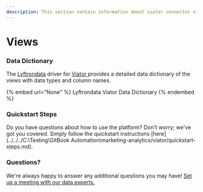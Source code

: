 ```yaml
---
description: This section contain information about viator connector views information
---
```


# Views

### Data Dictionary

The [Lyftrondata](https://www.lyftrondata.com/) driver for [Viator](None/)[ ](https://www.lyftrondata.com/integration/viator/)provides a detailed data dictionary of the views with data types and column names.

{% embed url="None" %}
Lyftrondata Viator Data Dictionary
{% endembed %}

### Quickstart Steps

Do you have questions about how to use the platform? Don't worry; we've got you covered. Simply follow the quickstart instructions [here](../../../C:\Testing\GitBook Automation\marketing-analytics/viator/quickstart-steps.md).

### Questions? <a href="#questions" id="questions"></a>

We're always happy to answer any additional questions you may have! [Set up a meeting with our data experts.](https://www.lyftrondata.com/book-a-meeting/)


